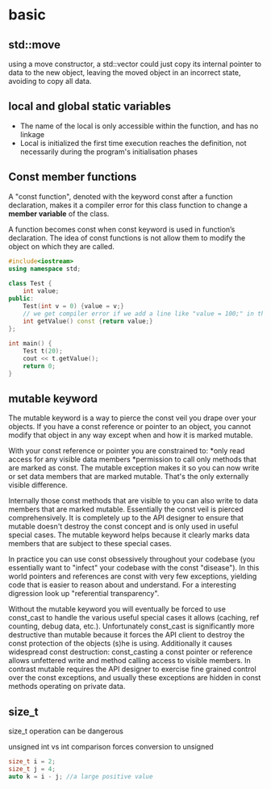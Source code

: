 # basic

## std::move
using a move constructor, a std::vector could just copy its internal pointer to data to the new object, leaving the moved object in an incorrect state, avoiding to copy all data.

## local and global static variables
  * The name of the local is only accessible within the function, and has no linkage
  * Local is initialized the first time execution reaches the definition, not necessarily during the program's initialisation phases

## Const member functions
A "const function", denoted with the keyword const after a function declaration, makes it a compiler error for this class function to change a **member variable** of the class.

A function becomes const when const keyword is used in function’s declaration. The idea of const functions is not allow them to modify the object on which they are called. 

```cpp
#include<iostream> 
using namespace std; 
  
class Test { 
    int value; 
public: 
    Test(int v = 0) {value = v;}       
    // we get compiler error if we add a line like "value = 100;" in this function
    int getValue() const {return value;}   
}; 
  
int main() { 
    Test t(20); 
    cout << t.getValue(); 
    return 0; 
} 
```

## mutable keyword
The mutable keyword is a way to pierce the const veil you drape over your objects. If you have a const reference or pointer to an object, you cannot modify that object in any way except when and how it is marked mutable.

With your const reference or pointer you are constrained to:
  *only read access for any visible data members
  *permission to call only methods that are marked as const.
The mutable exception makes it so you can now write or set data members that are marked mutable. That's the only externally visible difference.

Internally those const methods that are visible to you can also write to data members that are marked mutable. Essentially the const veil is pierced comprehensively. It is completely up to the API designer to ensure that mutable doesn't destroy the const concept and is only used in useful special cases. The mutable keyword helps because it clearly marks data members that are subject to these special cases.

In practice you can use const obsessively throughout your codebase (you essentially want to "infect" your codebase with the const "disease"). In this world pointers and references are const with very few exceptions, yielding code that is easier to reason about and understand. For a interesting digression look up "referential transparency".

Without the mutable keyword you will eventually be forced to use const_cast to handle the various useful special cases it allows (caching, ref counting, debug data, etc.). Unfortunately const_cast is significantly more destructive than mutable because it forces the API client to destroy the const protection of the objects (s)he is using. Additionally it causes widespread const destruction: const_casting a const pointer or reference allows unfettered write and method calling access to visible members. In contrast mutable requires the API designer to exercise fine grained control over the const exceptions, and usually these exceptions are hidden in const methods operating on private data.

## size_t
size_t operation can be dangerous

unsigned int vs int comparison forces conversion to unsigned

```cpp
size_t i = 2;
size_t j = 4;
auto k = i - j; //a large positive value
```

